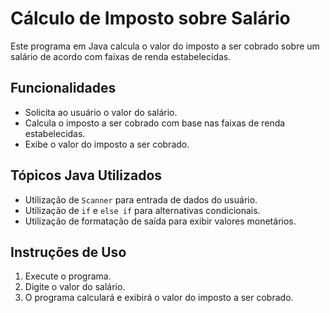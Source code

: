 # Cálculo de Imposto sobre Salário

Este programa em Java calcula o valor do imposto a ser cobrado sobre um salário 
de acordo com faixas de renda estabelecidas.

## Funcionalidades
- Solicita ao usuário o valor do salário.
- Calcula o imposto a ser cobrado com base nas faixas de renda estabelecidas.
- Exibe o valor do imposto a ser cobrado.

## Tópicos Java Utilizados
- Utilização de `Scanner` para entrada de dados do usuário.
- Utilização de `if` e `else if` para alternativas condicionais.
- Utilização de formatação de saída para exibir valores monetários.

## Instruções de Uso
1. Execute o programa.
2. Digite o valor do salário.
3. O programa calculará e exibirá o valor do imposto a ser cobrado.

